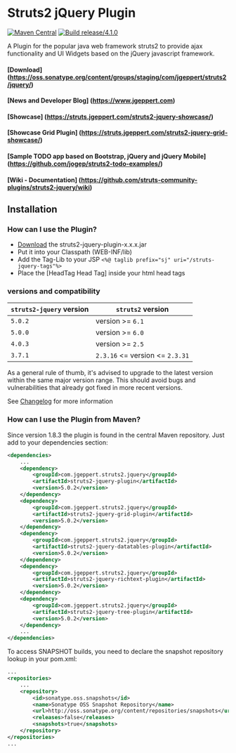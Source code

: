# Struts2 jQuery Plugin

[![Maven Central](https://maven-badges.herokuapp.com/maven-central/com.jgeppert.struts2.jquery/struts2-jquery/badge.svg)](https://maven-badges.herokuapp.com/maven-central/com.jgeppert.struts2.jquery/struts2-jquery)
[![Build release/4.1.0](https://travis-ci.org/struts-community-plugins/struts2-jquery.svg?branch=release%2F4.1.0)](https://travis-ci.org/struts-community-plugins/struts2-jquery)

A Plugin for the popular java web framework struts2 to provide ajax functionality and UI Widgets based on the jQuery javascript framework.

#### [Download] (https://oss.sonatype.org/content/groups/staging/com/jgeppert/struts2/jquery/)
#### [News and Developer Blog] (https://www.jgeppert.com)
#### [Showcase] (https://struts.jgeppert.com/struts2-jquery-showcase/)
#### [Showcase Grid Plugin] (https://struts.jgeppert.com/struts2-jquery-grid-showcase/)
#### [Sample TODO app based on Bootstrap, jQuery and jQuery Mobile] (https://github.com/jogep/struts2-todo-examples/)
#### [Wiki - Documentation] (https://github.com/struts-community-plugins/struts2-jquery/wiki)

## Installation

### How can I use the Plugin?

  * [Download](https://oss.sonatype.org/content/groups/staging/com/jgeppert/struts2/jquery/) the struts2-jquery-plugin-x.x.x.jar
  * Put it into your Classpath (WEB-INF/lib)
  * Add the Tag-Lib to your JSP `<%@ taglib prefix="sj" uri="/struts-jquery-tags"%>`
  * Place the [HeadTag Head Tag] inside your html head tags

### versions and compatibility
| `struts2-jquery` version | `struts2` version               |
|--------------------------|---------------------------------|
| `5.0.2`                  | version >= `6.1`                |
| `5.0.0`                  | version >= `6.0`                |
| `4.0.3`                  | version >= `2.5`                |
| `3.7.1`                  | `2.3.16` <= version <= `2.3.31` |

As a general rule of thumb, it's advised to upgrade to the latest version within the same major version range. This should avoid bugs and vulnerabilities that already got fixed in more recent versions.

See [Changelog](https://github.com/struts-community-plugins/struts2-jquery/wiki/Changelog) for more information

### How can I use the Plugin from Maven?

Since version 1.8.3 the plugin is found in the central Maven repository. Just add to your dependencies section:

```xml
<dependencies>
    ...
    <dependency>
        <groupId>com.jgeppert.struts2.jquery</groupId>
        <artifactId>struts2-jquery-plugin</artifactId>
        <version>5.0.2</version>
    </dependency>
    <dependency>
        <groupId>com.jgeppert.struts2.jquery</groupId>
        <artifactId>struts2-jquery-grid-plugin</artifactId>
        <version>5.0.2</version>
    </dependency>
    <dependency>
        <groupId>com.jgeppert.struts2.jquery</groupId>
        <artifactId>struts2-jquery-datatables-plugin</artifactId>
        <version>5.0.2</version>
    </dependency>
    <dependency>
        <groupId>com.jgeppert.struts2.jquery</groupId>
        <artifactId>struts2-jquery-richtext-plugin</artifactId>
        <version>5.0.2</version>
    </dependency>
    <dependency>
        <groupId>com.jgeppert.struts2.jquery</groupId>
        <artifactId>struts2-jquery-tree-plugin</artifactId>
        <version>5.0.2</version>
    </dependency>
    ...
</dependencies>
```

To access SNAPSHOT builds, you need to declare the snapshot repository lookup in your pom.xml:

```xml
...
<repositories>
    ...
    <repository>
        <id>sonatype.oss.snapshots</id>
        <name>Sonatype OSS Snapshot Repository</name>
        <url>http://oss.sonatype.org/content/repositories/snapshots</url>
        <releases>false</releases>
        <snapshots>true</snapshots>
    </repository>
</repositories>
...
```
